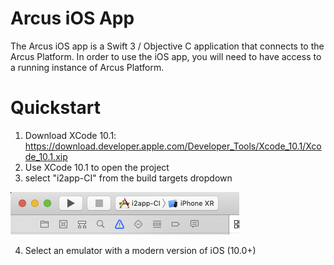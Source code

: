 # Arcus iOS App

The Arcus iOS app is a Swift 3 / Objective C application that connects to the Arcus Platform. In order to use the iOS app, you will need to have access to a running instance of Arcus Platform.

# Quickstart

1. Download XCode 10.1: https://download.developer.apple.com/Developer_Tools/Xcode_10.1/Xcode_10.1.xip
2. Use XCode 10.1 to open the project
3. select "i2app-CI" from the build targets dropdown

![Selecting build target in XCode](docs/build.png)

4. Select an emulator with a modern version of iOS (10.0+)

